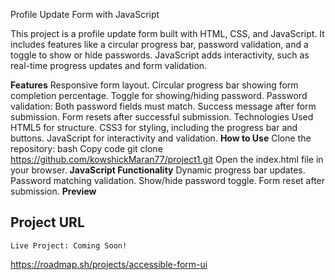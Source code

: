 
Profile Update Form with JavaScript

This project is a profile update form built with HTML, CSS, and JavaScript. It includes features like a circular progress bar, password validation, and a toggle to show or hide passwords. JavaScript adds interactivity, such as real-time progress updates and form validation.

**Features**
  Responsive form layout.
  Circular progress bar showing form completion percentage.
  Toggle for showing/hiding password.
  Password validation: Both password fields must match.
  Success message after form submission.
  Form resets after successful submission.
  Technologies Used
  HTML5 for structure.
  CSS3 for styling, including the progress bar and buttons.
  JavaScript for interactivity and validation.
**How to Use**
  Clone the repository:
  bash
  Copy code
  git clone https://github.com/kowshickMaran77/project1.git
Open the index.html file in your browser.
**JavaScript Functionality**
  Dynamic progress bar updates.
  Password matching validation.
  Show/hide password toggle.
  Form reset after submission. 
  **Preview**
  ## Project URL
    Live Project: Coming Soon!
  https://roadmap.sh/projects/accessible-form-ui

